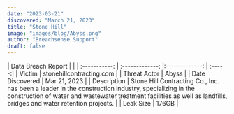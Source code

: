 ```yaml
---
date: "2023-03-21"
discovered: "March 21, 2023"
title: "Stone Hill"
image: "images/blog/Abyss.png"
author: "Breachsense Support"
draft: false
---
```


| Data Breach Report           |              | 
| :-----------: | :-------------:     |:-------------:    | :-----:|
| Victim      | stonehillcontracting.com      | 
| Threat Actor      | Abyss      | 
| Date Discovered      | Mar 21, 2023      | 
| Description      | Stone Hill Contracting Co., Inc. has been a leader in the construction industry, specializing in the construction of water and wastewater treatment facilities as well as landfills, bridges and water retention projects.      | 
| Leak Size      | 176GB      | 

